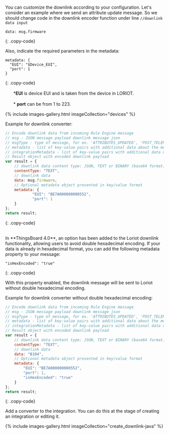 You can customize the downlink according to your configuration. Let's consider an example where we send an attribute update message. So we should change code in the downlink encoder function under
line `//downlink data input`

```
data: msg.firmware
```
{: .copy-code}

Also, indicate the required parameters in the metadata:

```
metadata: {
  "EUI": "$Device_EUI",
  "port": 1
}
```
{: .copy-code}

ㅤㅤ&#42;**EUI** is device EUI and is taken from the device in LORIOT.

ㅤㅤ&#42; **port** can be from 1 to 223.

{% include images-gallery.html imageCollection="devices" %}

Example for downlink converter:

```javascript
// Encode downlink data from incoming Rule Engine message
// msg - JSON message payload downlink message json
// msgType - type of message, for ex. 'ATTRIBUTES_UPDATED', 'POST_TELEMETRY_REQUEST', etc.
// metadata - list of key-value pairs with additional data about the message
// integrationMetadata - list of key-value pairs with additional data defined in Integration executing this converter
// Result object with encoded downlink payload
var result = {
    // downlink data content type: JSON, TEXT or BINARY (base64 format)
    contentType: "TEXT",
    // downlink data
    data: msg.firmware,
    // Optional metadata object presented in key/value format
    metadata: {
            "EUI": "BE7A000000000552",
            "port": 1
    }
};
return result;
``` 
{: .copy-code}

<br>
In **ThingsBoard 4.0**, an option has been added to the Loriot downlink functionality, allowing users to avoid double hexadecimal encoding.
If your data is already in hexadecimal format, you can add the following metadata property to your message:

```
"isHexEncoded": "true"
```
{: .copy-code}

With this property enabled, the downlink message will be sent to Loriot without double hexadecimal encoding.

Example for downlink converter without double hexadecimal encoding:

```javascript
// Encode downlink data from incoming Rule Engine message
// msg - JSON message payload downlink message json
// msgType - type of message, for ex. 'ATTRIBUTES_UPDATED', 'POST_TELEMETRY_REQUEST', etc.
// metadata - list of key-value pairs with additional data about the message
// integrationMetadata - list of key-value pairs with additional data defined in Integration executing this converter
// Result object with encoded downlink payload
var result = {
    // downlink data content type: JSON, TEXT or BINARY (base64 format)
    contentType: "TEXT",
    // downlink data
    data: "B104",
    // Optional metadata object presented in key/value format
    metadata: {
        "EUI": "BE7A000000000552",
        "port": 1, 
        "isHexEncoded": "true"
    }
};
return result;
``` 
{: .copy-code}

Add a converter to the integration. You can do this at the stage of creating an integration or editing it.

{% include images-gallery.html imageCollection="create_downlink-java" %}